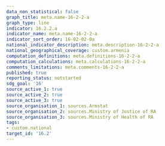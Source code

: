 ```yaml
---
data_non_statistical: false
graph_title: meta.name-16-2-2-a
graph_type: line
indicator: 16.2.2.a
indicator_name: meta.name-16-2-2-a
indicator_sort_order: 16-02-02-0a
national_indicator_description: meta.description-16-2-2-a
national_geographical_coverage: custom.armenia
computation_definitions: meta.definitions-16-2-2-a
computation_calculations: meta.calculations-16-2-2-a
comments_limitations: meta.comments-16-2-2-a
published: true
reporting_status: notstarted
sdg_goal: '16'
source_active_1: true
source_active_2: true
source_active_3: true
source_organisation_1: sources.Armstat
source_organisation_2: sources.Ministry of Justice of RA
source_organisation_3: sources.Ministry of Health of RA
tags:
- custom.national
target_id: '16.2'
---
```

